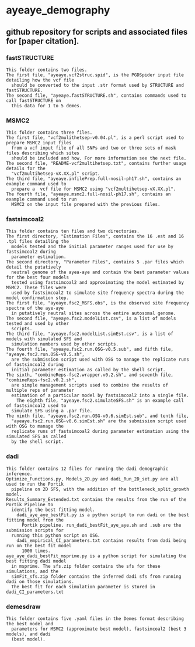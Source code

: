 # ayeaye_demography
## github repository for scripts and associated files for [paper citation].


### fastSTRUCTURE

	This folder contains two files. 
	The first file, "ayeaye.vcf2struc.spid", is the PGDSpider input file detailing how the vcf file
 	  should be converted to the input .str format used by STRUCTURE and fastSTRUCTURE.
	The second file, "ayeaye.fastSTRUCTURE.sh", contains commands used to call fastSTRUCTURE on 
 	  this data for 1 to 5 demes.

### MSMC2
	This folder contains three files.
	The first file, "vcf2mulithetsep-v0.04.pl", is a perl script used to prepare MSMC2 input files 
 	  from a vcf input file of all SNPs and two or three sets of mask files describing which sites
	  should be included and how. For more information see the next file.
	The second file, "README-vcf2multihetsep.txt", contains further usage details for the 
 	  "vcf2multihetsep-vX.XX.pl" script.
	The third file, "ayeaye.infilePrep.full-nosil-ph17.sh", contains an example command used to
 	  prepare a  vcf file for MSMC2 using "vcf2multihetsep-vX.XX.pl".
	The fourth file, "ayeaye.msmc2.full-nosil-ph17.sh", contains an example command used to run 
 	  MSMC2 on the input file prepared with the previous files.
    
### fastsimcoal2
	This folder contains ten files and two directories.
	The first directory, "Estimation Files", contains the 16 .est and 16 .tpl files detailing the 
 	  models tested and the initial parameter ranges used for use by fastsimcoal2 during 
	  parameter estimation.
	The second directory, "Parameter Files", contains 5 .par files which detail the putatively 
 	  neutral genome of the ayea-aye and contain the best parameter values for the best four models
	  tested using fastsimcoal2 and approximating the model estimated by MSMC2. These files were 
   	  used by fastsimcoal2 to simulate site frequency spectra during the model confirmation step.
	The first file, "ayeaye.fsc2_MSFS.obs", is the observed site frequency spectra of the aye-aye
 	  in putatively neutral sites across the entire autosomal genome.
	The second file, "ayeaye.fsc2.modelList.csv", is a list of models tested and used by other
 	  scripts.
	The third file, "ayeaye.fsc2.modelList.simEst.csv", is a list of models with simulated SFS and
 	  simulation numbers used by other scripts.
	The fourth file, "ayeaye.fsc2.run.OSG-v0.5.sub", and fifth file, "ayeaye.fsc2.run.OSG-v0.5.sh",
 	  are the submission script used with OSG to manage the replicate runs of fastsimcoal2 during 
	  initial parameter estimation as called by the shell script.
	The sixth, "combineReps-fsc2.wrapper.v0.2.sh", and seventh file, "combineReps-fsc2.v0.2.sh", 
 	  are simple management scripts used to combine the results of multiple reps of parameter 
	  estimation of a particular model by fastsimcoal2 into a single file.
       	The eighth file, "ayeaye.fsc2.simulateSFS.sh" is an example call of fastsimcoal2 used to 
	  simulate SFS using a .par file.
	The ninth file, "ayeaye.fsc2.run.OSG-v0.6.simEst.sub", and tenth file, 
 	  "ayeaye.fsc2.run.OSG-v0.6.simEst.sh" are the submission script used with OSG to manage the 
	  replicate runs of fastsimcoal2 during parameter estimation using the simulated SFS as called
	  by the shell script.

### dadi
	This folder contains 12 files for running the dadi demographic inference.
 	Optimize_Functions.py, Models_2D.py and dadi_Run_2D_set.py are all used to run the Portik
  	  pipeline on 2D SFS, with the addition of the bottleneck_split_growth model.  
  	Results_Summary_Extended.txt contains the results from the run of the Portik Pipeline to
	  identify the best fitting model.
    	dadi_aye_aye_bestFit.py is a python script to run dadi on the best fitting model from the 
     	  Portik pipeline. run_dadi_bestFit_aye_aye.sh and .sub are the submission scripts for 
	  running this python script on OSG.
     	dadi_empirical_CI_parameters.txt contains results from dadi being run on the best fit model 
      	  1000 times.
	aye_aye_dadi_bestFit_msprime.py is a python script for simulating the best fitting dadi model
 	  in msprime. The sfs.zip folder contains the sfs for these simulations, and the 
	  simFit_sfs.zip folder contains the inferred dadi sfs from running dadi on those simulations. 
   	  The best fit for each simulation parameter is stored in dadi_CI_parameters.txt      

### demesdraw
	This folder contains five .yaml files in the Demes format describing the best model and 
 	  parameters for MSMC2 (approximate best model), fastsimcoal2 (best 3 models), and dadi
	  (best model).
